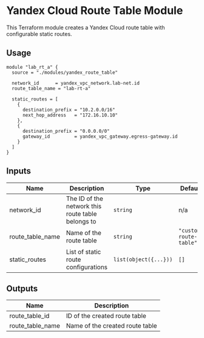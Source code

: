 # Yandex Cloud Route Table Module

This Terraform module creates a Yandex Cloud route table with configurable static routes.

## Usage

```hcl
module "lab_rt_a" {
  source = "./modules/yandex_route_table"

  network_id      = yandex_vpc_network.lab-net.id
  route_table_name = "lab-rt-a"

  static_routes = [
    {
      destination_prefix = "10.2.0.0/16"
      next_hop_address   = "172.16.10.10"
    },
    {
      destination_prefix = "0.0.0.0/0"
      gateway_id         = yandex_vpc_gateway.egress-gateway.id
    }
  ]
}
```

## Inputs

| Name | Description | Type | Default | Required |
|------|-------------|------|---------|----------|
| network_id | The ID of the network this route table belongs to | `string` | n/a | yes |
| route_table_name | Name of the route table | `string` | `"custom-route-table"` | no |
| static_routes | List of static route configurations | `list(object({...}))` | `[]` | no |

## Outputs

| Name | Description |
|------|-------------|
| route_table_id | ID of the created route table |
| route_table_name | Name of the created route table |